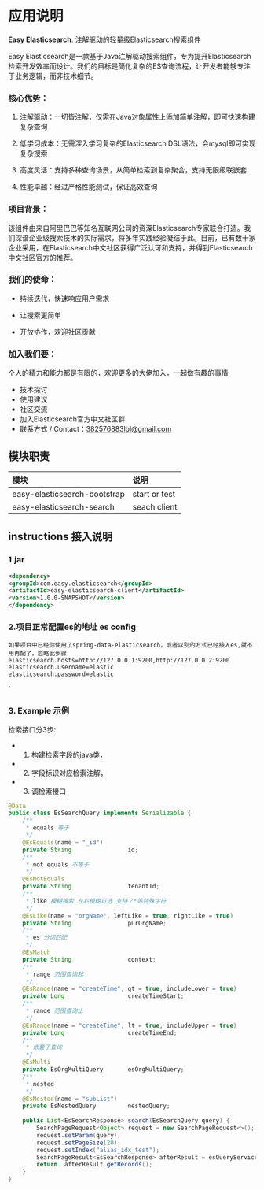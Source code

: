 # 应用说明
**Easy Elasticsearch**: 注解驱动的轻量级Elasticsearch搜索组件

Easy Elasticsearch是一款基于Java注解驱动搜索组件，专为提升Elasticsearch检索开发效率而设计。我们的目标是简化复杂的ES查询流程，让开发者能够专注于业务逻辑，而非技术细节。

### 核心优势：
1. 注解驱动：一切皆注解，仅需在Java对象属性上添加简单注解，即可快速构建复杂查询

2. 低学习成本：无需深入学习复杂的Elasticsearch DSL语法，会mysql即可实现复杂搜索

3. 高度灵活：支持多种查询场景，从简单检索到复杂聚合，支持无限级联嵌套

4. 性能卓越：经过严格性能测试，保证高效查询

### 项目背景：
该组件由来自阿里巴巴等知名互联网公司的资深Elasticsearch专家联合打造。我们深谙企业级搜索技术的实际需求，将多年实践经验凝结于此。目前，已有数十家企业采用，在Elasticsearch中文社区获得广泛认可和支持，并得到Elasticsearch中文社区官方的推荐。

### 我们的使命：
- 持续迭代，快速响应用户需求 

- 让搜索更简单 

- 开放协作，欢迎社区贡献 
 

### 加入我们要：
个人的精力和能力都是有限的，欢迎更多的大佬加入，一起做有趣的事情
- 技术探讨
- 使用建议 
- 社区交流
- 加入Elasticsearch官方中文社区群
- 联系方式 / Contact：382576883lbl@gmail.com

## 模块职责

| 模块                              | 说明    |
|:--------------------------------|:------|
| easy-elasticsearch-bootstrap    | start or test  |
| easy-elasticsearch-search       | seach client |

## instructions 接入说明
### 1.jar
```xml
<dependency>
<groupId>com.easy.elasticsearch</groupId>
<artifactId>easy-elasticsearch-client</artifactId>
<version>1.0.0-SNAPSHOT</version>
</dependency>
```
### 2.项目正常配置es的地址 es config
```properties
如果项目中已经你使用了spring-data-elasticsearch，或者以别的方式已经接入es,就不用再配了，忽略此步骤
elasticsearch.hosts=http://127.0.0.1:9200,http://127.0.0.2:9200
elasticsearch.username=elastic
elasticsearch.password=elastic
```

`
### 3. Example 示例
检索接口分3步:
- 1. 构建检索字段的java类，
- 2. 字段标识对应检索注解，
- 3. 调检索接口
```java
@Data
public class EsSearchQuery implements Serializable {
    /**
     * equals 等于
     */
    @EsEquals(name = "_id")
    private String                id;
    /**
     * not equals 不等于
     */
    @EsNotEquals
    private String                tenantId;
    /**
     * like 模糊搜索 左右模糊可选 支持？*等特殊字符
     */
    @EsLike(name = "orgName", leftLike = true, rightLike = true)
    private String                purOrgName;
    /**
     * es 分词匹配
     */
    @EsMatch
    private String                context;
    /**
     * range 范围查询起
     */
    @EsRange(name = "createTime", gt = true, includeLower = true)
    private Long                  createTimeStart;
    /**
     * range 范围查询止
     */
    @EsRange(name = "createTime", lt = true, includeUpper = true)
    private Long                  createTimeEnd;
    /**
     * 嵌套子查询
     */
    @EsMulti
    private EsOrgMultiQuery       esOrgMultiQuery;
    /**
     * nested 
     */
    @EsNested(name = "subList")
    private EsNestedQuery         nestedQuery;
    
    public List<EsSearchResponse> search(EsSearchQuery query) {
        SearchPageRequest<Object> request = new SearchPageRequest<>();
        request.setParam(query);
        request.setPageSize(20);
        request.setIndex("alias_idx_test");
        SearchPageResult<EsSearchResponse> afterResult = esQueryService.search(request, Map.class);
        return  afterResult.getRecords();
    }
}
```
